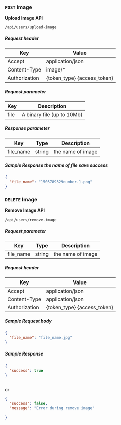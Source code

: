 ### `POST` Image

**Upload Image API**

```
/api/users/upload-image
```

##### Request header
| Key | Value |
|---|---|
| Accept | application/json |
| Content-Type | image/* |
| Authorization | {token_type} {access_token} |

##### Request parameter
| Key | Description |
|---|---|
| file |  A binary file (up to 10Mb) |

##### Response parameter

| Key | Type | Description |
|---|---|---|
| file_name | string | the name of image |

##### Sample Response the name of file save success
```json
{
  "file_name": "1505789329number-1.png"
}
```

### `DELETE` Image

**Remove Image API**

```
/api/users/remove-image
```

##### Request parameter

| Key | Type | Description |
|---|---|---|
| file_name | string | the name of image |

##### Request header
| Key | Value |
|---|---|
| Accept | application/json |
| Content-Type | application/json |
| Authorization | {token_type} {access_token} |

##### Sample Request body
```json
{
  "file_name": "file_name.jpg"
}
```

##### Sample Response

```json
{
  "success": true
}
  
```

or

```json
{
  "success": false,
  "message": "Error during remove image"
  
}
```
